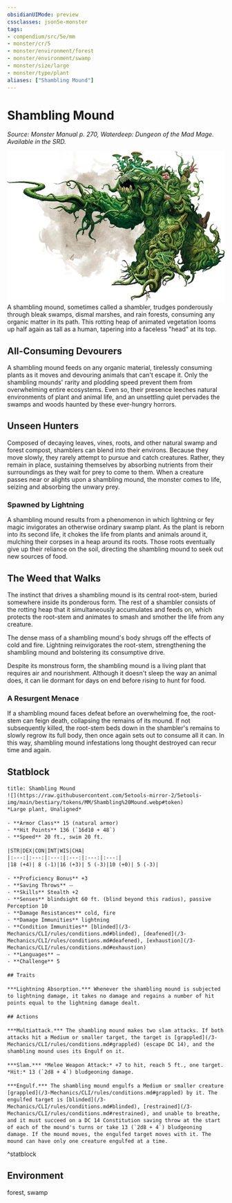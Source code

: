```yaml
---
obsidianUIMode: preview
cssclasses: json5e-monster
tags:
- compendium/src/5e/mm
- monster/cr/5
- monster/environment/forest
- monster/environment/swamp
- monster/size/large
- monster/type/plant
aliases: ["Shambling Mound"]
---
```

# Shambling Mound
*Source: Monster Manual p. 270, Waterdeep: Dungeon of the Mad Mage. Available in the SRD.*  

![](https://raw.githubusercontent.com/5etools-mirror-2/5etools-img/main/bestiary/MM/Shambling%20Mound.webp#right)  
A shambling mound, sometimes called a shambler, trudges ponderously through bleak swamps, dismal marshes, and rain forests, consuming any organic matter in its path. This rotting heap of animated vegetation looms up half again as tall as a human, tapering into a faceless "head" at its top.

## All-Consuming Devourers

A shambling mound feeds on any organic material, tirelessly consuming plants as it moves and devouring animals that can't escape it. Only the shambling mounds' rarity and plodding speed prevent them from overwhelming entire ecosystems. Even so, their presence leeches natural environments of plant and animal life, and an unsettling quiet pervades the swamps and woods haunted by these ever-hungry horrors.

## Unseen Hunters

Composed of decaying leaves, vines, roots, and other natural swamp and forest compost, shamblers can blend into their environs. Because they move slowly, they rarely attempt to pursue and catch creatures. Rather, they remain in place, sustaining themselves by absorbing nutrients from their surroundings as they wait for prey to come to them. When a creature passes near or alights upon a shambling mound, the monster comes to life, seizing and absorbing the unwary prey.

### Spawned by Lightning

A shambling mound results from a phenomenon in which lightning or fey magic invigorates an otherwise ordinary swamp plant. As the plant is reborn into its second life, it chokes the life from plants and animals around it, mulching their corpses in a heap around its roots. Those roots eventually give up their reliance on the soil, directing the shambling mound to seek out new sources of food.

## The Weed that Walks

The instinct that drives a shambling mound is its central root-stem, buried somewhere inside its ponderous form. The rest of a shambler consists of the rotting heap that it simultaneously accumulates and feeds on, which protects the root-stem and animates to smash and smother the life from any creature.

The dense mass of a shambling mound's body shrugs off the effects of cold and fire. Lightning reinvigorates the root-stem, strengthening the shambling mound and bolstering its consumptive drive.

Despite its monstrous form, the shambling mound is a living plant that requires air and nourishment. Although it doesn't sleep the way an animal does, it can lie dormant for days on end before rising to hunt for food.

### A Resurgent Menace

If a shambling mound faces defeat before an overwhelming foe, the root-stem can feign death, collapsing the remains of its mound. If not subsequently killed, the root-stem beds down in the shambler's remains to slowly regrow its full body, then once again sets out to consume all it can. In this way, shambling mound infestations long thought destroyed can recur time and again.


## Statblock

```ad-statblock
title: Shambling Mound
![](https://raw.githubusercontent.com/5etools-mirror-2/5etools-img/main/bestiary/tokens/MM/Shambling%20Mound.webp#token)
*Large plant, Unaligned*

- **Armor Class** 15 (natural armor)
- **Hit Points** 136 (`16d10 + 48`) 
- **Speed** 20 ft., swim 20 ft.

|STR|DEX|CON|INT|WIS|CHA|
|:---:|:---:|:---:|:---:|:---:|:---:|
|18 (+4)| 8 (-1)|16 (+3)| 5 (-3)|10 (+0)| 5 (-3)|

- **Proficiency Bonus** +3
- **Saving Throws** ⏤
- **Skills** Stealth +2
- **Senses** blindsight 60 ft. (blind beyond this radius), passive Perception 10
- **Damage Resistances** cold, fire
- **Damage Immunities** lightning
- **Condition Immunities** [blinded](/3-Mechanics/CLI/rules/conditions.md#blinded), [deafened](/3-Mechanics/CLI/rules/conditions.md#deafened), [exhaustion](/3-Mechanics/CLI/rules/conditions.md#exhaustion)
- **Languages** —
- **Challenge** 5

## Traits

***Lightning Absorption.*** Whenever the shambling mound is subjected to lightning damage, it takes no damage and regains a number of hit points equal to the lightning damage dealt.

## Actions

***Multiattack.*** The shambling mound makes two slam attacks. If both attacks hit a Medium or smaller target, the target is [grappled](/3-Mechanics/CLI/rules/conditions.md#grappled) (escape DC 14), and the shambling mound uses its Engulf on it.

***Slam.*** *Melee Weapon Attack:* +7 to hit, reach 5 ft., one target. *Hit:* 13 (`2d8 + 4`) bludgeoning damage.

***Engulf.*** The shambling mound engulfs a Medium or smaller creature [grappled](/3-Mechanics/CLI/rules/conditions.md#grappled) by it. The engulfed target is [blinded](/3-Mechanics/CLI/rules/conditions.md#blinded), [restrained](/3-Mechanics/CLI/rules/conditions.md#restrained), and unable to breathe, and it must succeed on a DC 14 Constitution saving throw at the start of each of the mound's turns or take 13 (`2d8 + 4`) bludgeoning damage. If the mound moves, the engulfed target moves with it. The mound can have only one creature engulfed at a time.
```
^statblock

## Environment

forest, swamp